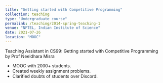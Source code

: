 ```yaml
---
title: "Getting started with Competitive Programming"
collection: teaching
type: "Undergraduate course"
permalink: /teaching/2014-spring-teaching-1
venue: "NPTEL, Indian Institute of Science"
date: 2021-07-26
location: "MOOC"
---
```


Teaching Assistant in CS99: Getting started with Competitive Programming by Prof Neeldhara Misra
+ MOOC with 2000+ students.
+ Created weekly assignment problems.
+ Clarified doubts of students over Discord.
